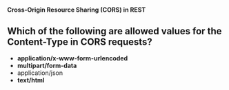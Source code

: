 #### Cross-Origin Resource Sharing (CORS) in REST
## Which of the following are allowed values for the Content-Type in CORS requests?

- __application/x-www-form-urlencoded__
- __multipart/form-data__
- application/json
- __text/html__